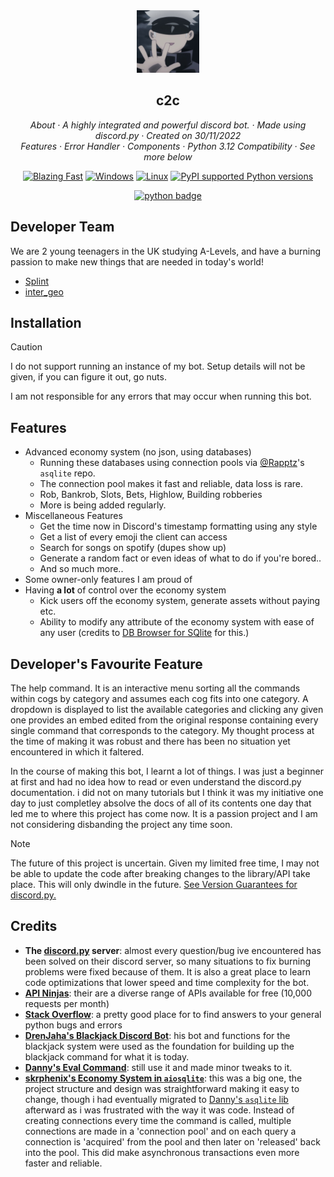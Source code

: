 
<div align="center">
<img src="testing/99d48ed4682a0c26cb135ed5e5a788f9 (1).png" width="100" height="100"/>
</div>

<h2 align="center">c2c</h2>

<p align="center">
  <em>
    About
    · A highly integrated and powerful discord bot.
    · Made using discord.py
    · Created on 30/11/2022
  </em>
  <br />
  <em>
    Features
    · Error Handler
    · Components
    · Python 3.12 Compatibility
    · See more below
  </em>
  <br />
</p>
<p align="center">
  <a href="https://img.shields.io/badge/speed-blazing%20%F0%9F%94%A5-brightgreen.svg?style=flat-square">
    <img alt="Blazing Fast" src="https://img.shields.io/badge/speed-blazing%20%F0%9F%94%A5-brightgreen.svg?style=flat-square"></a>
  <a href="https://img.shields.io/badge/os-windows-yellow">
    <img alt="Windows" src="https://img.shields.io/badge/os-windows-yellow"></a>
  <a href="https://img.shields.io/badge/os-linux-yellow">
    <img alt="Linux" src="https://img.shields.io/badge/os-linux-yellow"></a>
  <a href="https://pypi.python.org/pypi/discord.py">
    <img alt="PyPI supported Python versions" src="https://img.shields.io/pypi/pyversions/discord.py.svg"></a>
  <br/>
</p>
<div align="center">
  
[![python badge](http://ForTheBadge.com/images/badges/made-with-python.svg)](https://www.python.org/ "Python")
</div>


## Developer Team
We are 2 young teenagers in the UK studying A-Levels, and have a burning passion to make new things that are needed in today's world!
- [Splint](https://discordapp.com/users/992152414566232139/)
- [inter_geo](https://discordapp.com/users/546086191414509599)

## Installation
> [!CAUTION]
> I do not support running an instance of my bot. Setup details will not be given, if you can figure it out, go nuts.
> 
> I am not responsible for any errors that may occur when running this bot.

## Features
- Advanced economy system (no json, using databases)
  - Running these databases using connection pools via [@Rapptz](https://www.github.com/Rapptz)'s `asqlite` repo.
  - The connection pool makes it fast and reliable, data loss is rare.
  - Rob, Bankrob, Slots, Bets, Highlow, Building robberies
  - More is being added regularly.
- Miscellaneous Features
  -  Get the time now in Discord's timestamp formatting using any style
  -  Get a list of every emoji the client can access
  -  Search for songs on spotify (dupes show up)
  -  Generate a random fact or even ideas of what to do if you're bored..
  -  And so much more..
-  Some owner-only features I am proud of
  - Having **a lot** of control over the economy system
    -  Kick users off the economy system, generate assets without paying etc.
    -  Ability to modify any attribute of the economy system with ease of any user (credits to [DB Browser for SQlite](https://sqlitebrowser.org/) for this.)

## Developer's Favourite Feature
The help command. It is an interactive menu sorting all the commands within cogs by category and assumes each cog fits into one category. A dropdown is displayed to list the available categories and clicking any given one provides an embed edited from the original response containing every single command that corresponds to the category. My thought process at the time of making it was robust and there has been no situation yet encountered in which it faltered.

In the course of making this bot, I learnt a lot of things. I was just a beginner at first and had no idea how to read or even understand the discord.py documentation. i did not on many tutorials but I think it was my initiative one day to just completley absolve the docs of all of its contents one day that led me to where this project has come now. It is a passion project and I am not considering disbanding the project any time soon.

> [!NOTE]
> The future of this project is uncertain. Given my limited free time, I may not be able to update the code after breaking changes to the library/API take place. This will only dwindle in the future. [See Version Guarantees for discord.py.](https://discordpy.readthedocs.io/en/stable/version_guarantees.html)

## Credits
- **The [discord.py](https://discord.gg/r3sSKJJ) server**: almost every question/bug ive encountered has been solved on their discord server, so many situations to fix burning problems were fixed because of them. It is also a great place to learn code optimizations that lower speed and time complexity for the bot.
- **[API Ninjas](https://api-ninjas.com/)**: their are a diverse range of APIs available for free (10,000 requests per month)
- **[Stack Overflow](https://stackoverflow.com/)**: a pretty good place for to find answers to your general python bugs and errors
- **[DrenJaha's Blackjack Discord Bot](https://github.com/DrenJaha/discord-blackjack-bot)**: his bot and functions for the blackjack system were used as the foundation for building up the blackjack command for what it is today.
- **[Danny's Eval Command](https://github.com/Rapptz/RoboDanny/blob/rewrite/cogs/admin.py#L214-L259)**: still use it and made minor tweaks to it.
- **[skrphenix's Economy System in `aiosqlite`](https://github.com/Modern-Realm/economy-bot-discord.py/tree/master/economy%20with%20aiosqlite)**: this was a big one, the project structure and design was straightforward making it easy to change, though i had eventually migrated to [Danny's `asqlite` lib](https://github.com/Rapptz/asqlite) afterward as i was frustrated with the way it was code. Instead of creating connections every time the command is called, multiple connections are made in a 'connection pool' and on each query a connection is 'acquired' from the pool and then later on 'released' back into the pool. This did make asynchronous transactions even more faster and reliable.
